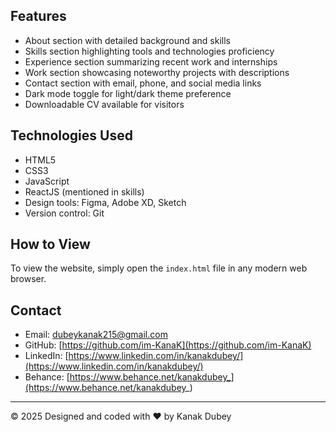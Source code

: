 
## Features

- About section with detailed background and skills
- Skills section highlighting tools and technologies proficiency
- Experience section summarizing recent work and internships
- Work section showcasing noteworthy projects with descriptions
- Contact section with email, phone, and social media links
- Dark mode toggle for light/dark theme preference
- Downloadable CV available for visitors

## Technologies Used

- HTML5
- CSS3
- JavaScript
- ReactJS (mentioned in skills)
- Design tools: Figma, Adobe XD, Sketch
- Version control: Git

## How to View

To view the website, simply open the `index.html` file in any modern web browser.

## Contact

- Email: dubeykanak215@gmail.com
- GitHub: [https://github.com/im-KanaK](https://github.com/im-KanaK)
- LinkedIn: [https://www.linkedin.com/in/kanakdubey/](https://www.linkedin.com/in/kanakdubey/)
- Behance: [https://www.behance.net/kanakdubey_](https://www.behance.net/kanakdubey_)

---

© 2025 Designed and coded with ❤️ by Kanak Dubey
